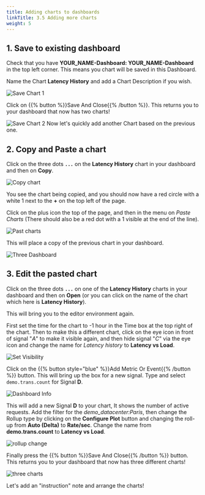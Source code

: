 ```yaml
---
title: Adding charts to dashboards
linkTitle: 3.5 Adding more charts
weight: 5
---
```


## 1. Save to existing dashboard

Check that you have **YOUR_NAME-Dashboard: YOUR_NAME-Dashboard** in the top left corner. This means you chart will be saved in this Dashboard.

Name the Chart **Latency History** and add a Chart Description if you wish.

![Save Chart 1](../../images/M-MoreCharts-1.png)

Click on {{% button %}}Save And Close{{% /button %}}. This returns you to your dashboard that now has two charts!

![Save Chart 2](../../images/M-MoreCharts-2.png)
Now let's quickly add another Chart based on the previous one.

## 2. Copy and Paste a chart

Click on the three dots **`...`** on the **Latency History** chart in your dashboard and then on **Copy**.

![Copy chart](../../images/M-MoreCharts-3.png)

You see the chart being copied, and you should now have a red circle with a white 1 next to the **+** on the top left of the page.

Click on the plus icon the top of the page, and then in the menu on *Paste Charts* (There should also be a red dot with a 1 visible at the end of the line).

![Past charts](../../images/M-MoreCharts-5.png)

This will place a copy of the previous chart in your dashboard.

![Three Dashboard](../../images/M-MoreCharts-6.png)

## 3. Edit the pasted chart

Click on the three dots **`...`** on one of the **Latency History** charts in your dashboard and then on **Open** (or you can click on the name of the chart which here is **Latency History**).

This will bring you to the editor environment again.

First set the time for the chart to -1 hour in the Time box at the top right of the chart. Then to make this a different chart, click on the eye icon in front of signal "*A*" to make it visible again, and then hide signal "*C*" via the eye icon and change the name for *Latency history* to **Latency vs Load**.

![Set Visibility](../../images/M-MoreCharts-7.png)

Click on the {{% button style="blue" %}}Add Metric Or Event{{% /button %}} button. This will bring up the box for a new signal. Type and select `demo.trans.count` for Signal **D**.

![Dashboard Info](../../images/M-MoreCharts-8.png)

This will add a new Signal **D** to your chart, It shows the number of active requests. Add the filter for the *demo_datacenter:Paris*, then change the Rollup type by clicking on the **Configure Plot** button and changing the roll-up from **Auto (Delta)** to **Rate/sec**. Change the name from **demo.trans.count** to **Latency vs Load**.

![rollup change](../../images/M-MoreCharts-9.png)

Finally press the {{% button %}}Save And Close{{% /button %}} button. This returns you to your dashboard that now has three different charts!

![three charts](../../images/M-MoreCharts-10.png)

Let's add an "instruction" note and arrange the charts!
